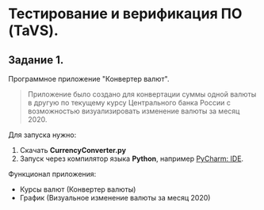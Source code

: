 # Тестирование и верификация ПО (TaVS).
## Задание 1.
Программное приложение "Конвертер валют".
> Приложение было создано для конвертации суммы одной валюты в другую по текущему курсу 
> Центрального банка России с возможностью визуализировать изменение валюты за месяц 2020.

Для запуска нужно:
1. Скачать **CurrencyConverter.py**
2. Запуск через компилятор языка **Python**, например [PyCharm: IDE](https://www.jetbrains.com/ru-ru/pycharm/download/#section=windows "PyCharm: IDE").

Функционал приложения:
* Курсы валют (Конвертер валюты)
* График (Визуальное изменение валюты за месяц 2020)

